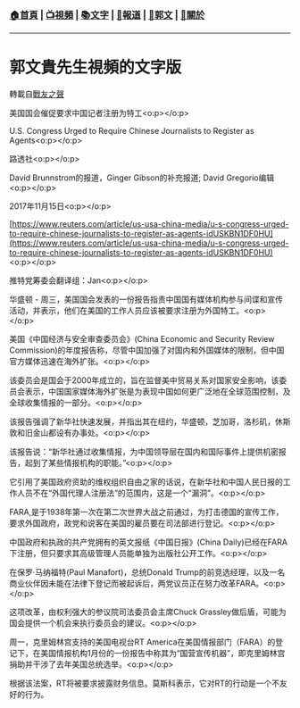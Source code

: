 ###  [:house:首頁](https://github.com/ourhimalayas/home) | [:tv:視頻](https://github.com/ourhimalayas/videos) | [:books:文字](https://github.com/ourhimalayas/txt) | [:newspaper:報道](https://github.com/ourhimalayas/news) | [:eagle:郭文](https://github.com/ourhimalayas/guomedia) | [:pray:關於](https://github.com/ourhimalayas/home/tree/master/about)
---
# 郭文貴先生視頻的文字版
轉載自[戰友之聲](http://littleantvoice.blogspot.com)

美国国会催促要求中国记者注册为特工<o:p></o:p>

U.S. Congress Urged to Require Chinese Journalists to Register as Agents<o:p></o:p>





路透社<o:p></o:p>

David Brunnstrom的报道，Ginger Gibson的补充报道; David Gregorio编辑<o:p></o:p>

2017年11月15日<o:p></o:p>



[https://www.reuters.com/article/us-usa-china-media/u-s-congress-urged-to-require-chinese-journalists-to-register-as-agents-idUSKBN1DF0HU](https://www.reuters.com/article/us-usa-china-media/u-s-congress-urged-to-require-chinese-journalists-to-register-as-agents-idUSKBN1DF0HU)<o:p></o:p>



推特党筹委会翻译组：Jan<o:p></o:p>



华盛顿 - 周三，美国国会发表的一份报告指责中国国有媒体机构参与间谍和宣传活动，并表示，他们在美国的工作人员应该被要求注册为外国特工。<o:p></o:p>



美国《中国经济与安全审查委员会》(China Economic and Security Review Commission)的年度报告称，尽管中国加强了对国内和外国媒体的限制，但中国官方媒体迅速在海外扩张。<o:p></o:p>



该委员会是国会于2000年成立的，旨在监督美中贸易关系对国家安全影响，该委员会表示，中国国家媒体海外扩张是为表现中国如何更广泛地在全球范围控制，及全球收集情报的一部分。<o:p></o:p>



该报告强调了新华社快速发展，并指出其在纽约，华盛顿，芝加哥，洛杉矶，休斯敦和旧金山都设有办事处。<o:p></o:p>



该报告说：“新华社通过收集情报，为中国领导层在国内和国际事件上提供机密报告，起到了某些情报机构的职能。”<o:p></o:p>



它引用了美国政府资助的维权组织自由之家的话说，在新华社和中国人民日报的工作人员不在“外国代理人注册法”的范围内，这是一个“漏洞”。<o:p></o:p>



FARA,是于1938年第一次在第二次世界大战之前通过，为打击德国的宣传工作，要求外国政府，政党和说客在美国的雇员要在司法部进行登记。<o:p></o:p>



中国政府和执政的共产党拥有的英文报纸《中国日报》(China Daily)已经在FARA下注册，但只要求其高级管理人员能单独为出版社公开工作。<o:p></o:p>



在保罗·马纳福特(Paul Manafort)，总统Donald Trump的前竞选经理，以及一名商业伙伴因未能在法律下登记而被起诉后，两党议员正在努力改革FARA。<o:p></o:p>



这项改革，由权利强大的参议院司法委员会主席Chuck Grassley做后盾，可能为国会提供一个机会来执行委员会的建议。<o:p></o:p>



周一，克里姆林宫支持的美国电视台RT America在美国情报部门（FARA）的登记下，在美国情报机构1月份的一份报告中称其为“国营宣传机器”，即克里姆林宫捐助并干涉了去年美国总统选举。<o:p></o:p>





根据该法案，RT将被要求披露财务信息。莫斯科表示，它对RT的行动是一个不友好的行为。
<u></u><sub></sub><sup></sup><strike></strike>